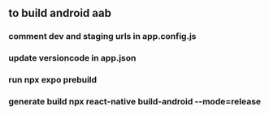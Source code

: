 ## to build android aab

### comment dev and staging urls in app.config.js

### update versioncode in app.json

### run npx expo prebuild

### generate build npx react-native build-android --mode=release 